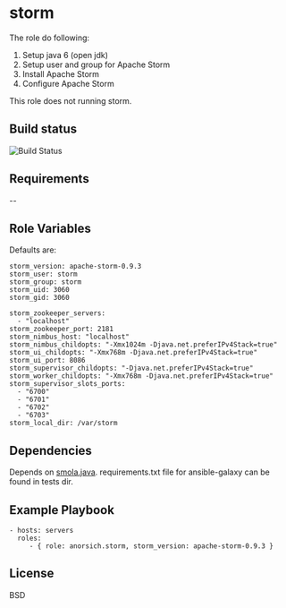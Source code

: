 storm
=========

The role do following:

1. Setup java 6 (open jdk)
2. Setup user and group for Apache Storm
3. Install Apache Storm
4. Configure Apache Storm

This role does not running storm.

Build status
------------
![Build Status](https://travis-ci.org/anorsich/ansible-storm.svg?branch=master)


Requirements
------------

--


Role Variables
--------------

Defaults are:

    storm_version: apache-storm-0.9.3
    storm_user: storm
    storm_group: storm
    storm_uid: 3060
    storm_gid: 3060

    storm_zookeeper_servers:
      - "localhost"
    storm_zookeeper_port: 2181
    storm_nimbus_host: "localhost"
    storm_nimbus_childopts: "-Xmx1024m -Djava.net.preferIPv4Stack=true"
    storm_ui_childopts: "-Xmx768m -Djava.net.preferIPv4Stack=true"
    storm_ui_port: 8086
    storm_supervisor_childopts: "-Djava.net.preferIPv4Stack=true"
    storm_worker_childopts: "-Xmx768m -Djava.net.preferIPv4Stack=true"
    storm_supervisor_slots_ports:
      - "6700"
      - "6701"
      - "6702"
      - "6703"
    storm_local_dir: /var/storm



Dependencies
------------

Depends on [smola.java](https://galaxy.ansible.com/list#/roles/1209).
requirements.txt file for ansible-galaxy can be found in tests dir.

Example Playbook
----------------

    - hosts: servers
      roles:
         - { role: anorsich.storm, storm_version: apache-storm-0.9.3 }

License
-------

BSD
